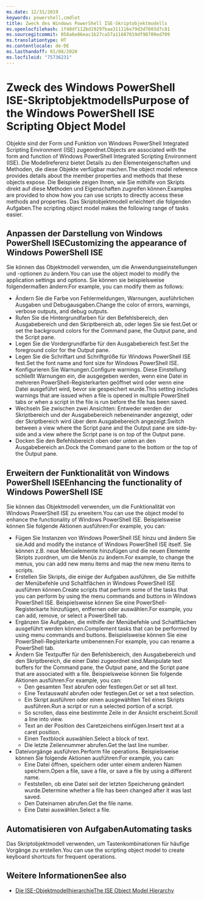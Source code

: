 ```yaml
---
ms.date: 12/31/2019
keywords: powershell,cmdlet
title: Zweck des Windows PowerShell ISE-Skriptobjektmodells
ms.openlocfilehash: 1f48df112bd19297baa311116e79d3d7603d7c81
ms.sourcegitcommit: 058a6e86eac1b27ca57a11687019df98709ed709
ms.translationtype: HT
ms.contentlocale: de-DE
ms.lasthandoff: 01/08/2020
ms.locfileid: "75736231"
---
```

# <a name="purpose-of-the-windows-powershell-ise-scripting-object-model"></a><span data-ttu-id="9888d-103">Zweck des Windows PowerShell ISE-Skriptobjektmodells</span><span class="sxs-lookup"><span data-stu-id="9888d-103">Purpose of the Windows PowerShell ISE Scripting Object Model</span></span>

<span data-ttu-id="9888d-104">Objekte sind der Form und Funktion von Windows PowerShell Integrated Scripting Environment (ISE) zugeordnet.</span><span class="sxs-lookup"><span data-stu-id="9888d-104">Objects are associated with the form and function of Windows PowerShell Integrated Scripting Environment (ISE).</span></span> <span data-ttu-id="9888d-105">Die Modellreferenz bietet Details zu den Elementeigenschaften und Methoden, die diese Objekte verfügbar machen.</span><span class="sxs-lookup"><span data-stu-id="9888d-105">The object model reference provides details about the member properties and methods that these objects expose.</span></span> <span data-ttu-id="9888d-106">Die Beispiele zeigen Ihnen, wie Sie mithilfe von Skripts direkt auf diese Methoden und Eigenschaften zugreifen können.</span><span class="sxs-lookup"><span data-stu-id="9888d-106">Examples are provided to show how you can use scripts to directly access these methods and properties.</span></span> <span data-ttu-id="9888d-107">Das Skriptobjektmodell erleichtert die folgenden Aufgaben.</span><span class="sxs-lookup"><span data-stu-id="9888d-107">The scripting object model makes the following range of tasks easier.</span></span>

## <a name="customizing-the-appearance-of-windows-powershell-ise"></a><span data-ttu-id="9888d-108">Anpassen der Darstellung von Windows PowerShell ISE</span><span class="sxs-lookup"><span data-stu-id="9888d-108">Customizing the appearance of Windows PowerShell ISE</span></span>

<span data-ttu-id="9888d-109">Sie können das Objektmodell verwenden, um die Anwendungseinstellungen und -optionen zu ändern.</span><span class="sxs-lookup"><span data-stu-id="9888d-109">You can use the object model to modify the application settings and options.</span></span> <span data-ttu-id="9888d-110">Sie können sie beispielsweise folgendermaßen ändern:</span><span class="sxs-lookup"><span data-stu-id="9888d-110">For example, you can modify them as follows:</span></span>

- <span data-ttu-id="9888d-111">Ändern Sie die Farbe von Fehlermeldungen, Warnungen, ausführlichen Ausgaben und Debugausgaben.</span><span class="sxs-lookup"><span data-stu-id="9888d-111">Change the color of errors, warnings, verbose outputs, and debug outputs.</span></span>
- <span data-ttu-id="9888d-112">Rufen Sie die Hintergrundfarben für den Befehlsbereich, den Ausgabebereich und den Skriptbereich ab, oder legen Sie sie fest.</span><span class="sxs-lookup"><span data-stu-id="9888d-112">Get or set the background colors for the Command pane, the Output pane, and the Script pane.</span></span>
- <span data-ttu-id="9888d-113">Legen Sie die Vordergrundfarbe für den Ausgabebereich fest.</span><span class="sxs-lookup"><span data-stu-id="9888d-113">Set the foreground color for the Output pane.</span></span>
- <span data-ttu-id="9888d-114">Legen Sie die Schriftart und Schriftgröße für Windows PowerShell ISE fest.</span><span class="sxs-lookup"><span data-stu-id="9888d-114">Set the font name and font size for Windows PowerShell ISE.</span></span>
- <span data-ttu-id="9888d-115">Konfigurieren Sie Warnungen.</span><span class="sxs-lookup"><span data-stu-id="9888d-115">Configure warnings.</span></span> <span data-ttu-id="9888d-116">Diese Einstellung schließt Warnungen ein, die ausgegeben werden, wenn eine Datei in mehreren PowerShell-Registerkarten geöffnet wird oder wenn eine Datei ausgeführt wird, bevor sie gespeichert wurde.</span><span class="sxs-lookup"><span data-stu-id="9888d-116">This setting includes warnings that are issued when a file is opened in multiple PowerShell tabs or when a script in the file is run before the file has been saved.</span></span>
- <span data-ttu-id="9888d-117">Wechseln Sie zwischen zwei Ansichten: Entweder werden der Skriptbereich und der Ausgabebereich nebeneinander angezeigt, oder der Skriptbereich wird über dem Ausgabebereich angezeigt.</span><span class="sxs-lookup"><span data-stu-id="9888d-117">Switch between a view where the Script pane and the Output pane are side-by-side and a view where the Script pane is on top of the Output pane.</span></span>
- <span data-ttu-id="9888d-118">Docken Sie den Befehlsbereich oben oder unten an den Ausgabebereich an.</span><span class="sxs-lookup"><span data-stu-id="9888d-118">Dock the Command pane to the bottom or the top of the Output pane.</span></span>

## <a name="enhancing-the-functionality-of-windows-powershell-ise"></a><span data-ttu-id="9888d-119">Erweitern der Funktionalität von Windows PowerShell ISE</span><span class="sxs-lookup"><span data-stu-id="9888d-119">Enhancing the functionality of Windows PowerShell ISE</span></span>

<span data-ttu-id="9888d-120">Sie können das Objektmodell verwenden, um die Funktionalität von Windows PowerShell ISE zu erweitern.</span><span class="sxs-lookup"><span data-stu-id="9888d-120">You can use the object model to enhance the functionality of Windows PowerShell ISE.</span></span> <span data-ttu-id="9888d-121">Beispielsweise können Sie folgende Aktionen ausführen:</span><span class="sxs-lookup"><span data-stu-id="9888d-121">For example, you can:</span></span>

- <span data-ttu-id="9888d-122">Fügen Sie Instanzen von Windows PowerShell ISE hinzu und ändern Sie sie.</span><span class="sxs-lookup"><span data-stu-id="9888d-122">Add and modify the instance of Windows PowerShell ISE itself.</span></span> <span data-ttu-id="9888d-123">Sie können z.B. neue Menüelemente hinzufügen und die neuen Elemente Skripts zuordnen, um die Menüs zu ändern.</span><span class="sxs-lookup"><span data-stu-id="9888d-123">For example, to change the menus, you can add new menu items and map the new menu items to scripts.</span></span>
- <span data-ttu-id="9888d-124">Erstellen Sie Skripts, die einige der Aufgaben ausführen, die Sie mithilfe der Menübefehle und Schaltflächen in Windows PowerShell ISE ausführen können.</span><span class="sxs-lookup"><span data-stu-id="9888d-124">Create scripts that perform some of the tasks that you can perform by using the menu commands and buttons in Windows PowerShell ISE.</span></span> <span data-ttu-id="9888d-125">Beispielsweise können Sie eine PowerShell-Registerkarte hinzufügen, entfernen oder auswählen.</span><span class="sxs-lookup"><span data-stu-id="9888d-125">For example, you can add, remove, or select a PowerShell tab.</span></span>
- <span data-ttu-id="9888d-126">Ergänzen Sie Aufgaben, die mithilfe der Menübefehle und Schaltflächen ausgeführt werden können.</span><span class="sxs-lookup"><span data-stu-id="9888d-126">Complement tasks that can be performed by using menu commands and buttons.</span></span> <span data-ttu-id="9888d-127">Beispielsweise können Sie eine PowerShell-Registerkarte umbenennen.</span><span class="sxs-lookup"><span data-stu-id="9888d-127">For example, you can rename a PowerShell tab.</span></span>
- <span data-ttu-id="9888d-128">Ändern Sie Textpuffer für den Befehlsbereich, den Ausgabebereich und den Skriptbereich, die einer Datei zugeordnet sind.</span><span class="sxs-lookup"><span data-stu-id="9888d-128">Manipulate text buffers for the Command pane, the Output pane, and the Script pane that are associated with a file.</span></span> <span data-ttu-id="9888d-129">Beispielsweise können Sie folgende Aktionen ausführen:</span><span class="sxs-lookup"><span data-stu-id="9888d-129">For example, you can:</span></span>
  - <span data-ttu-id="9888d-130">Den gesamten Text abrufen oder festlegen.</span><span class="sxs-lookup"><span data-stu-id="9888d-130">Get or set all text.</span></span>
  - <span data-ttu-id="9888d-131">Eine Textauswahl abrufen oder festlegen.</span><span class="sxs-lookup"><span data-stu-id="9888d-131">Get or set a text selection.</span></span>
  - <span data-ttu-id="9888d-132">Ein Skript ausführen oder einen ausgewählten Teil eines Skripts ausführen.</span><span class="sxs-lookup"><span data-stu-id="9888d-132">Run a script or run a selected portion of a script.</span></span>
  - <span data-ttu-id="9888d-133">So scrollen, dass eine bestimmte Zeile in der Ansicht erscheint.</span><span class="sxs-lookup"><span data-stu-id="9888d-133">Scroll a line into view.</span></span>
  - <span data-ttu-id="9888d-134">Text an der Position des Caretzeichens einfügen.</span><span class="sxs-lookup"><span data-stu-id="9888d-134">Insert text at a caret position.</span></span>
  - <span data-ttu-id="9888d-135">Einen Textblock auswählen.</span><span class="sxs-lookup"><span data-stu-id="9888d-135">Select a block of text.</span></span>
  - <span data-ttu-id="9888d-136">Die letzte Zeilennummer abrufen.</span><span class="sxs-lookup"><span data-stu-id="9888d-136">Get the last line number.</span></span>
- <span data-ttu-id="9888d-137">Dateivorgänge ausführen.</span><span class="sxs-lookup"><span data-stu-id="9888d-137">Perform file operations.</span></span> <span data-ttu-id="9888d-138">Beispielsweise können Sie folgende Aktionen ausführen:</span><span class="sxs-lookup"><span data-stu-id="9888d-138">For example, you can:</span></span>
  - <span data-ttu-id="9888d-139">Eine Datei öffnen, speichern oder unter einem anderen Namen speichern.</span><span class="sxs-lookup"><span data-stu-id="9888d-139">Open a file, save a file, or save a file by using a different name.</span></span>
  - <span data-ttu-id="9888d-140">Feststellen, ob eine Datei seit der letzten Speicherung geändert wurde.</span><span class="sxs-lookup"><span data-stu-id="9888d-140">Determine whether a file has been changed after it was last saved.</span></span>
  - <span data-ttu-id="9888d-141">Den Dateinamen abrufen.</span><span class="sxs-lookup"><span data-stu-id="9888d-141">Get the file name.</span></span>
  - <span data-ttu-id="9888d-142">Eine Datei auswählen.</span><span class="sxs-lookup"><span data-stu-id="9888d-142">Select a file.</span></span>

## <a name="automating-tasks"></a><span data-ttu-id="9888d-143">Automatisieren von Aufgaben</span><span class="sxs-lookup"><span data-stu-id="9888d-143">Automating tasks</span></span>

<span data-ttu-id="9888d-144">Das Skriptobjektmodell verwenden, um Tastenkombinationen für häufige Vorgänge zu erstellen.</span><span class="sxs-lookup"><span data-stu-id="9888d-144">You can use the scripting object model to create keyboard shortcuts for frequent operations.</span></span>

## <a name="see-also"></a><span data-ttu-id="9888d-145">Weitere Informationen</span><span class="sxs-lookup"><span data-stu-id="9888d-145">See also</span></span>

- [<span data-ttu-id="9888d-146">Die ISE-Objektmodellhierarchie</span><span class="sxs-lookup"><span data-stu-id="9888d-146">The ISE Object Model Hierarchy</span></span>](The-ISE-Object-Model-Hierarchy.md)
